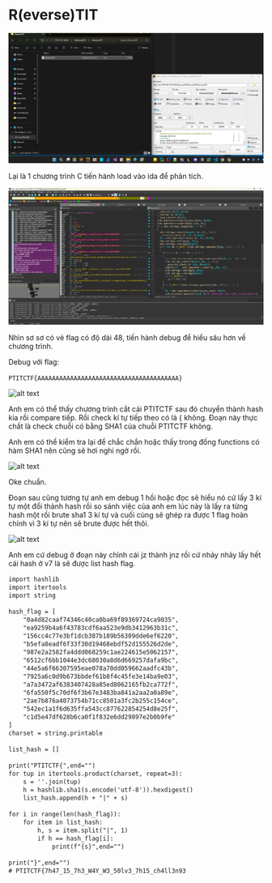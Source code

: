 # R(everse)TIT

![alt text](img/image1.png)

Lại là 1 chương trình C tiến hành load vào ida để phân tích.

![alt text](img/image2.png)

Nhìn sơ sơ có vẻ flag có độ dài 48, tiến hành debug để hiểu sâu hơn về chương trình.

Debug với flag: 

```PTITCTF{AAAAAAAAAAAAAAAAAAAAAAAAAAAAAAAAAAAAAAA}```

![alt text](img/image3.png)

Anh em có thể thấy chương trình cắt cái PTITCTF sau đó chuyển thành hash kia rồi compare tiếp. Rồi check kí tự tiếp theo có là { không. 
Đoạn này thực chất là check chuỗi có bằng SHA1 của chuỗi PTITCTF không.

Anh em có thể kiểm tra lại để chắc chắn hoặc thấy trong đống functions có hàm SHA1 nên cũng sẽ hơi nghi ngờ rồi.

![alt text](img/image4.png)

Oke chuẩn.

Đoạn sau cũng tương tự anh em debug 1 hồi hoặc đọc sẽ hiểu nó cứ lấy 3 kí tự một đổi thành hash rồi so sánh việc của anh em lúc này là lấy ra từng hash một rồi brute sha1 3 kí tự và cuối cùng sẽ ghép ra được 1 flag hoàn chỉnh vì 3 kí tự nên sẽ brute được hết thôi.

![alt text](img/image5.png)

Anh em cứ debug ở đoạn này chỉnh cái jz thành jnz rồi cứ nhảy nhảy lấy hết cái hash ở v7 là sẽ được list hash flag.

```Python3
import hashlib
import itertools
import string

hash_flag = [
    "0a4d82caaf74346c40ca0ba69f89369724ca9035",
    "ea9259b4a6f43783cdf6aa523e9db3412963b31c",
    "156cc4c77e3bf1dcb387b189b56309dde6ef6220",
    "b5efa8eadf6f33f30d19468ebdf52d155526d2de",
    "987e2a2582fa4ddd068259c1ae224615e5062157",
    "6512cf6bb1044e3dc68030a8d6d669257dafa9bc",
    "44e5a6f66307595eae078a70dd059662aadfc43b",
    "7925a6c0d9b673bbdef61b8f4c45fe3e14ba9e03",
    "a7a3472af6383407428a85ed8062165fb2ca772f",
    "6fa550f5c70df6f3b67e3483ba841a2aa2a0a89e",
    "2ae7b876a4073754b71cc8501a3fc2b255c154ce",
    "542ec1a1f6d635ffa543cc877622854254d8e25f",
    "c1d5e47df628b6ca0f1f832e6dd29897e2b0b9fe"
]
charset = string.printable  

list_hash = []

print("PTITCTF{",end="")
for tup in itertools.product(charset, repeat=3):
    s = ''.join(tup)
    h = hashlib.sha1(s.encode('utf-8')).hexdigest()
    list_hash.append(h + "|" + s)

for i in range(len(hash_flag)):
    for item in list_hash:
        h, s = item.split("|", 1)
        if h == hash_flag[i]:
            print(f"{s}",end="")

print("}",end="")
# PTITCTF{7h47_15_7h3_W4Y_W3_50lv3_7h15_ch4ll3n93
```
